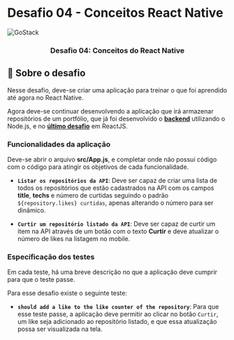 # Desafio 04 - Conceitos React Native
<img alt="GoStack" src="https://storage.googleapis.com/golden-wind/bootcamp-gostack/header-desafios.png" />

<h3 align="center">
  Desafio 04: Conceitos do React Native
</h3>

## :rocket: Sobre o desafio

Nesse desafio, deve-se criar uma aplicação para treinar o que foi aprendido até agora no React Native.

Agora deve-se continuar desenvolvendo a aplicação que irá armazenar repositórios de um portfólio, que já foi desenvolvido o **[backend](https://github.com/rodrigoftw/desafio02-conceitos-nodejs)** utilizando o Node.js, e no **[último desafio](https://github.com/rodrigoftw/desafio03-conceitos-reactjs)** em ReactJS.

### Funcionalidades da aplicação

Deve-se abrir o arquivo **src/App.js**, e completar onde não possui código com o código para atingir os objetivos de cada funcionalidade.

- **`Listar os repositórios da API`**: Deve ser capaz de criar uma lista de todos os repositórios que estão cadastrados na API com os campos **title**, **techs** e número de curtidas seguindo o padrão `${repository.likes} curtidas`, apenas alterando o número para ser dinâmico.

- **`Curtir um repositório listado da API`**: Deve ser capaz de curtir um item na API através de um botão com o texto **Curtir** e deve atualizar o número de likes na listagem no mobile.

### Específicação dos testes

Em cada teste, há uma breve descrição no que a aplicação deve cumprir para que o teste passe.

Para esse desafio existe o seguinte teste:

- **`should add a like to the like counter of the repository`**: Para que esse teste passe, a aplicação deve permitir ao clicar no botão `Curtir`, um like seja adicionado ao repositório listado, e que essa atualização possa ser visualizada na tela.
